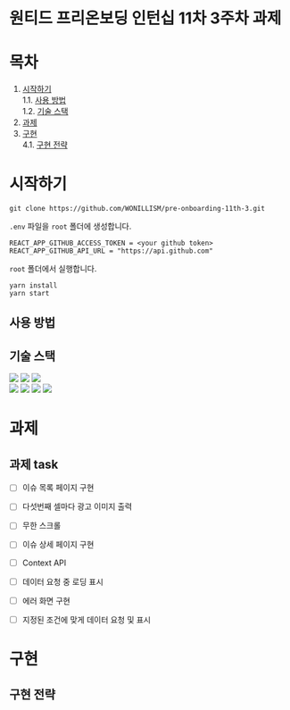 # 원티드 프리온보딩 인턴십 11차 3주차 과제
# 목차
1. [시작하기](#시작하기)  
  1.1. [사용 방법](#사용-방법)  
  1.2. [기술 스택](#기술-스택)  
3. [과제](#과제)  
4. [구현](#구현)  
  4.1. [구현 전략](#구현-전략)  

# 시작하기  

```
git clone https://github.com/WONILLISM/pre-onboarding-11th-3.git
```

`.env` 파일을 `root` 폴더에 생성합니다.

```.env
REACT_APP_GITHUB_ACCESS_TOKEN = <your github token>
REACT_APP_GITHUB_API_URL = "https://api.github.com"
```

`root` 폴더에서 실행합니다.

```
yarn install
yarn start
```




## 사용 방법  



## 기술 스택
<div>
<img src="https://img.shields.io/badge/VisualStudioCode-007ACC?style=flat&logo=visualstudiocode&logoColor=white" /> <img src="https://img.shields.io/badge/Git-F05032?style=flat&logo=Git&logoColor=white" /> <img src="https://img.shields.io/badge/GitHub-181717?style=flat&logo=GitHub&logoColor=white" />
</div>
<div>
<img src="https://img.shields.io/badge/Node.js-v18.16.1-339933?style=flat&logo=Node.js&logoColor=white" /> <img src="https://img.shields.io/badge/Javascript-F7DF1E?style=flat&logo=Javascript&logoColor=white" /> <img src="https://img.shields.io/badge/TypeScript-3178C6?style=flat&logo=TypeScript&logoColor=white" /> <img src="https://img.shields.io/badge/React-61DAFB?style=flat&logo=React&logoColor=white" /> 
</div>  

# 과제
## 과제 task
- [ ] 이슈 목록 페이지 구현
- [ ] 다섯번째 셀마다 광고 이미지 출력
- [ ] 무한 스크롤
- [ ] 이슈 상세 페이지 구현
- [ ] Context API
- [ ] 데이터 요청 중 로딩 표시
- [ ] 에러 화면 구현
- [ ] 지정된 조건에 맞게 데이터 요청 및 표시


# 구현  
## 구현 전략
